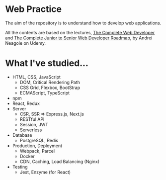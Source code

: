 # Web Practice
The aim of the repository is to understand how to develop web applications.

All the contents are based on the lectures, [The Complete Web Developer](https://www.udemy.com/course/the-complete-web-developer-zero-to-mastery/) and [The Complete Junior to Senior Web Developer Roadmap](https://www.udemy.com/course/the-complete-junior-to-senior-web-developer-roadmap/), by Andrei Neagoie on Udemy.

# What I've studied...
* HTML, CSS, JavaScript
  * DOM, Critical Rendering Path
  * CSS Grid, Flexbox, BootStrap
  * ECMAScript, TypeScript
* npm
* React, Redux
* Server
  * CSR, SSR => Express.js, Next.js
  * RESTful API
  * Session, JWT
  * Serverless
* Database
  * PostgreSQL, Redis
* Production, Deployment
  * Webpack, Parcel
  * Docker
  * CDN, Caching, Load Balancing (Nginx)
* Testing
  * Jest, Enzyme (for React)

